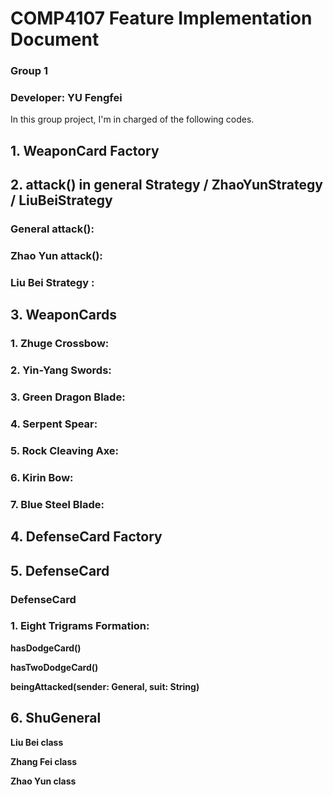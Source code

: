 # COMP4107 Feature Implementation Document

### Group 1

### Developer: YU Fengfei

In this group project, I'm in charged of the following codes.

## 1. WeaponCard Factory

## 2. attack() in general Strategy / ZhaoYunStrategy / LiuBeiStrategy

### General attack():

### Zhao Yun attack():

### Liu Bei Strategy :

## 3. WeaponCards

### 1. Zhuge Crossbow:

### 2. Yin-Yang Swords:

### 3. Green Dragon Blade:

### 4. Serpent Spear:

### 5. Rock Cleaving Axe:

### 6. Kirin Bow:

### 7. Blue Steel Blade:

## 4. DefenseCard Factory

## 5. DefenseCard

### DefenseCard

### 1. Eight Trigrams Formation:

**hasDodgeCard()**

**hasTwoDodgeCard()**

**beingAttacked(sender: General, suit: String)**

## 6. ShuGeneral

**Liu Bei class**

**Zhang Fei class**

**Zhao Yun class**
